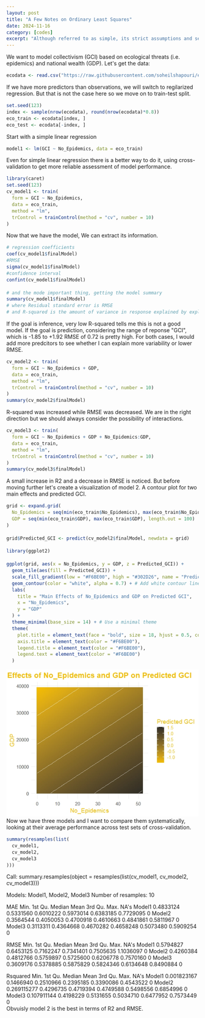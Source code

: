 ```yaml
---
layout: post
title: "A Few Notes on Ordinary Least Squares"
date: 2024-11-16
category: [codes]
excerpt: "Although referred to as simple, its strict assumptions and sensitivity to violations often make it anything but simple."
---
```

We want to model collectivism (GCI) based on ecological threats (i.e. epidemics) and national wealth (GDP). Let's get the data:
  
```r  
ecodata <- read.csv("https://raw.githubusercontent.com/soheilshapouri/epidemics_collectivism/main/Data%20S2.csv")
```
If we have more predictors than observations, we will switch to regilarized regression. But that is not the case here so we move on to train-test split. 
```r
set.seed(123)  
index <- sample(nrow(ecodata), round(nrow(ecodata)*0.8))  
eco_train <- ecodata[index, ]  
eco_test <- ecodata[-index, ]  
```
Start with a simple linear regression
```r
model1 <- lm(GCI ~ No_Epidemics, data = eco_train)
```
Even for simple linear regression there is a better way to do it, using cross-validation to get more reliable assessment of model performance.  
```r
library(caret)
set.seed(123)
cv_model1 <- train(
  form = GCI ~ No_Epidemics, 
  data = eco_train,
  method = "lm", 
  trControl = trainControl(method = "cv", number = 10)
)
```
Now that we have the model, We can extract its information.
```r
# regression coefficients
coef(cv_model1$finalModel)
#RMSE
sigma(cv_model1$finalModel)
#confidence interval
confint(cv_model1$finalModel)

# and the mode important thing, getting the model summary 
summary(cv_model1$finalModel)
# where Residual standard error is RMSE 
# and R-squared is the amount of variance in response explained by explanatory variable(s)
```
If the goal is inference, very low R-squared tells me this is not a good model. If the goal is prediction, considering the range of reponse "GCI", which is -1.85 to +1.92 RMSE of 0.72 is pretty high.
For both cases, I would add more predcitors to see whether I can explain more variability or lower RMSE.  
```r
cv_model2 <- train(
  form = GCI ~ No_Epidemics + GDP,
  data = eco_train,
  method = "lm",
  trControl = trainControl(method = "cv", number = 10)
)
summary(cv_model2$finalModel)
```
R-squared was increased while RMSE was decreased. We are in the right direction but we should always consider the possibility of interactions.  
```r
cv_model3 <- train(
  form = GCI ~ No_Epidemics + GDP + No_Epidemics:GDP, 
  data = eco_train,
  method = "lm", 
  trControl = trainControl(method = "cv", number = 10)
)
summary(cv_model3$finalModel)
```
A small increase in R2 and a decrease in RMSE is noticed. But before moving further let's create a visualization of model 2. A contour plot for two main effects and predicted GCI. 
```r
grid <- expand.grid(
  No_Epidemics = seq(min(eco_train$No_Epidemics), max(eco_train$No_Epidemics), length.out = 100),
  GDP = seq(min(eco_train$GDP), max(eco_train$GDP), length.out = 100)
)

grid$Predicted_GCI <- predict(cv_model2$finalModel, newdata = grid)

library(ggplot2)

ggplot(grid, aes(x = No_Epidemics, y = GDP, z = Predicted_GCI)) +
  geom_tile(aes(fill = Predicted_GCI)) +
  scale_fill_gradient(low = "#F6BE00", high = "#302D26", name = "Predicted GCI") + # Yellowish gradient
  geom_contour(color = "white", alpha = 0.7) + # Add white contour lines
  labs(
    title = "Main Effects of No_Epidemics and GDP on Predicted GCI",
    x = "No_Epidemics",
    y = "GDP"
  ) +
  theme_minimal(base_size = 14) + # Use a minimal theme
  theme(
    plot.title = element_text(face = "bold", size = 18, hjust = 0.5, color = "#F6BE00"),
    axis.title = element_text(color = "#F6BE00"),
    legend.title = element_text(color = "#F6BE00"),
    legend.text = element_text(color = "#F6BE00")
  )
```  
![Contour Plot](https://raw.githubusercontent.com/soheilshapouri/soheilshapouri.github.io/master/_posts/contour.jpeg)  
Now we have three models and I want to compare them systematically, looking at their average performance across test sets of cross-validation. 
```r
summary(resamples(list(
  cv_model1,
  cv_model2,
  cv_model3
)))
```
Call:
summary.resamples(object = resamples(list(cv_model1, cv_model2, cv_model3)))

Models: Model1, Model2, Model3 
Number of resamples: 10 

MAE 
            Min.   1st Qu.    Median      Mean   3rd Qu.      Max. NA's
Model1 0.4833124 0.5331560 0.6010222 0.5973014 0.6383185 0.7729095    0
Model2 0.3564544 0.4050053 0.4700918 0.4610663 0.4841861 0.5811967    0
Model3 0.3113311 0.4364668 0.4670282 0.4658248 0.5073480 0.5909254    0

RMSE 
            Min.   1st Qu.    Median      Mean   3rd Qu.      Max. NA's
Model1 0.5794827 0.6453125 0.7162247 0.7341401 0.7505635 1.1036097    0
Model2 0.4260384 0.4812766 0.5759897 0.5725600 0.6206778 0.7570160    0
Model3 0.3609176 0.5378885 0.5875829 0.5824346 0.6134648 0.8490884    0

Rsquared 
              Min.   1st Qu.    Median      Mean   3rd Qu.      Max. NA's
Model1 0.001823167 0.1466940 0.2510966 0.2395185 0.3390086 0.4543522    0
Model2 0.269115277 0.4296735 0.4719394 0.4749588 0.5498556 0.6854996    0
Model3 0.107911144 0.4198229 0.5131655 0.5034710 0.6477952 0.7573449    0  
Obvuisly model 2 is the best in terms of R2 and RMSE. 




















